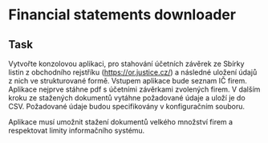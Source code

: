 # Financial statements downloader

## Task
Vytvořte konzolovou aplikaci, pro stahování účetních závěrek ze Sbírky listin z obchodního rejstříku (https://or.justice.cz/) a následné uložení údajů z nich ve strukturované formě. Vstupem aplikace bude seznam IČ firem. Aplikace nejprve stáhne pdf s účetními závěrkami zvolených firem. V dalším kroku ze stažených dokumentů vytáhne požadované údaje a uloží je do CSV. Požadované údaje budou specifikovány v konfiguračním souboru.

Aplikace musí umožnit stažení dokumentů velkého množství firem a respektovat limity informačního systému.
